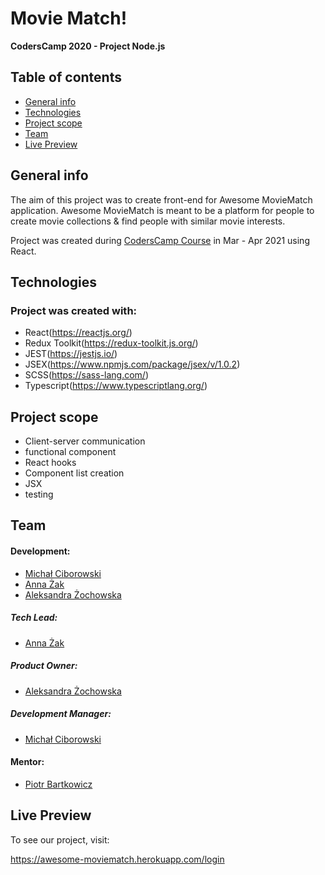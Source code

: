 # Movie Match!

**CodersCamp 2020 - Project Node.js**

## Table of contents

- [General info](#general-info)
- [Technologies](#technologies)
- [Project scope](#project-scope)
- [Team](#team)
- [Live Preview](#live-preview)

## General info

The aim of this project was to create front-end for Awesome MovieMatch application.
Awesome MovieMatch is meant to be a platform for people to create movie collections & find people with similar movie interests. 

Project was created during [CodersCamp Course](https://coderscamp.edu.pl) in Mar - Apr 2021 using React.

## Technologies

### Project was created with:

- React(https://reactjs.org/)
- Redux Toolkit(https://redux-toolkit.js.org/)
- JEST(https://jestjs.io/)
- JSEX(https://www.npmjs.com/package/jsex/v/1.0.2)
- SCSS(https://sass-lang.com/)
- Typescript(https://www.typescriptlang.org/)

## Project scope

- Client-server communication
- functional component
- React hooks
- Component list creation
- JSX
- testing

## Team

#### Development:

- [Michał Ciborowski](https://github.com/Cidebur)
- [Anna Żak](https://github.com/AnnZak)
- [Aleksandra Żochowska](https://github.com/AleksandraZochowska)

##### Tech Lead:

- [Anna Żak](https://github.com/AnnZak)

##### Product Owner:

- [Aleksandra Żochowska](https://github.com/AleksandraZochowska)

##### Development Manager:

- [Michał Ciborowski](https://github.com/Cidebur)

#### Mentor:

- [Piotr Bartkowicz](https://github.com/BartkowiczPiotr)

## Live Preview

To see our project, visit:

https://awesome-moviematch.herokuapp.com/login